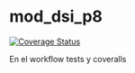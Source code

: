 # mod_dsi_p8

[![Coverage Status](https://coveralls.io/repos/github/DanielGlezDeChavesGonzalez/mod_dsi_p8/badge.svg?branch=main)](https://coveralls.io/github/DanielGlezDeChavesGonzalez/mod_dsi_p8?branch=main)

En el workflow tests y coveralls

